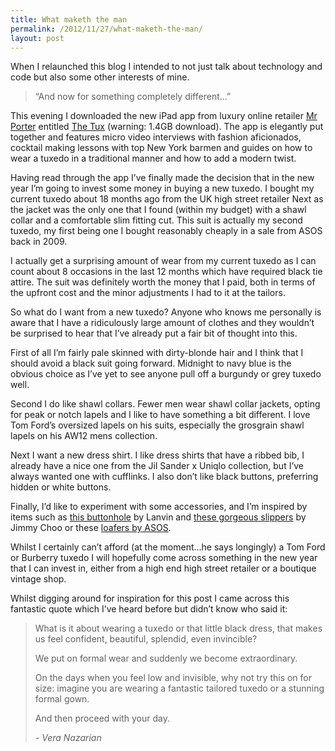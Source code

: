 ```yaml
---
title: What maketh the man
permalink: /2012/11/27/what-maketh-the-man/
layout: post
---
```


When I relaunched this blog I intended to not just talk about technology and code but also some other interests of mine.

> “And now for something completely different...”

This evening I downloaded the new iPad app from luxury online retailer [Mr Porter](http://mrporter.com) entitled [The Tux](https://itunes.apple.com/gb/app/mr-porter-the-tux/id575880306?mt=8) (warning: 1.4GB download). The app is elegantly put together and features micro video interviews with fashion aficionados, cocktail making lessons with top New York barmen and guides on how to wear a tuxedo in a traditional manner and how to add a modern twist.

Having read through the app I’ve finally made the decision that in the new year I’m going to invest some money in buying a new tuxedo. I bought my current tuxedo about 18 months ago from the UK high street retailer Next as the jacket was the only one that I found (within my budget) with a shawl collar and a comfortable slim fitting cut. This suit is actually my second tuxedo, my first being one I bought reasonably cheaply in a sale from ASOS back in 2009.

I actually get a surprising amount of wear from my current tuxedo as I can count about 8 occasions in the last 12 months which have required black tie attire. The suit was definitely worth the money that I paid, both in terms of the upfront cost and the minor adjustments I had to it at the tailors.

So what do I want from a new tuxedo? Anyone who knows me personally is aware that I have a ridiculously large amount of clothes and they wouldn’t be surprised to hear that I’ve already put a fair bit of thought into this.

First of all I’m fairly pale skinned with dirty-blonde hair and I think that I should avoid a black suit going forward. Midnight to navy blue is the obvious choice as I’ve yet to see anyone pull off a burgundy or grey tuxedo well.

Second I do like shawl collars. Fewer men wear shawl collar jackets, opting for peak or notch lapels and I like to have something a bit different. I love Tom Ford’s oversized lapels on his suits, especially the grosgrain shawl lapels on his AW12 mens collection.

Next I want a new dress shirt. I like dress shirts that have a ribbed bib, I already have a nice one from the Jil Sander x Uniqlo collection, but I’ve always wanted one with cufflinks. I also don’t like black buttons, preferring hidden or white buttons.

Finally, I’d like to experiment with some accessories, and I’m inspired by items such as [this buttonhole](http://www.mrporter.com/product/197786) by Lanvin and [these gorgeous slippers](http://www.mrporter.com/product/312516) by Jimmy Choo or these [loafers by ASOS](http://www.asos.com/ASOS/ASOS-Velvet-Tassel-Loafers-With-Leather-Sole/Prod/pgeproduct.aspx?iid=2174212).

Whilst I certainly can’t afford (at the moment...he says longingly) a Tom Ford or Burberry tuxedo I will hopefully come across something in the new year that I can invest in, either from a high end high street retailer or a boutique vintage shop.

Whilst digging around for inspiration for this post I came across this fantastic quote which I’ve heard before but didn’t know who said it:

> What is it about wearing a tuxedo or that little black dress, that makes us feel confident, beautiful, splendid, even invincible?
>
> We put on formal wear and suddenly we become extraordinary.
>
> On the days when you feel low and invisible, why not try this on for size: imagine you are wearing a fantastic tailored tuxedo or a stunning formal gown.
>
> And then proceed with your day.
>
> _- Vera Nazarian_

